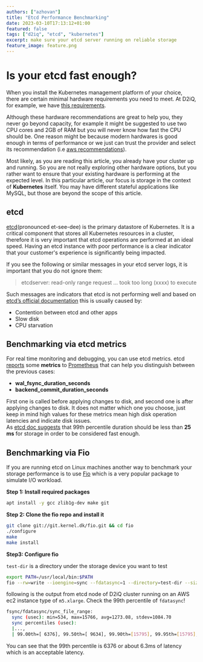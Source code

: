 ```yaml
---
authors: ["azhovan"]
title: "Etcd Performance Benchmarking"
date: 2023-03-10T17:13:12+01:00
featured: false
tags: ["d2iq", "etcd", "kubernetes"]
excerpt: make sure your etcd server running on reliable storage
feature_image: feature.png
---
```



# Is your etcd fast enough?

When you install the Kubernetes management platform of your choice, there are certain minimal hardware requirements you need to meet. At D2iQ, for example, we have [this requirements](https://docs.d2iq.com/dkp/2.4/resource-requirements).

Although these hardware recommendations are great to help you, they never go beyond capacity, for example it might be suggested to use two CPU cores and 2GB of RAM but you will never know how fast the CPU should be.  One reason might be because modern hardwares is good enough in terms of performance or we just can trust the provider and select its recommendation (i.e [aws recommendations](https://aws.amazon.com/intel/#Instance_Types)).

Most likely, as you are reading this article, you already have your cluster up and running. So you are not really exploring other hardware options, but you rather want to ensure that your existing hardware is performing at the expected level. In this particular article, our focus is storage in the context of **Kubernetes** itself. You may have different stateful applications like MySQL, but those are beyond the scope of this article.

## etcd
[etcd](https://github.com/etcd-io/etcd)(pronounced et-see-dee) is the primary datastore of Kubernetes. It is a critical component that stores all Kubernetes resources in a cluster, therefore it is very important that etcd operations are performed at an ideal speed. Having an etcd instance with poor performance is a clear indicator that your customer's experience is significantly being impacted.

If you see the following or similar messages in your etcd server logs, it is important that you do not ignore them:

>  etcdserver: read-only range request … took too long (xxxx) to execute


Such messages are indicators that etcd is not performing well and based on [etcd’s official documentation](https://etcd.io/docs/v3.3/faq/#what-does-the-etcd-warning-apply-entries-took-too-long-mean) this is usually caused by:

- Contention between etcd and other apps
- Slow disk
- CPU starvation

## Benchmarking via etcd metrics
For real time monitoring and debugging, you can use etcd metrics. etcd [reports](https://etcd.io/docs/v3.4/metrics/) some **metrics** to [Prometheus](https://prometheus.io/) that can help you distinguish between the previous cases:

- **wal\_fsync\_duration\_seconds**
- **backend\_commit\_duration\_seconds**

First one is called before applying changes to disk, and second one is after applying changes to disk. It does not matter which one you choose, just keep in mind high values for these metrics mean high disk operation latencies and indicate disk issues.  
As [etcd doc suggests](https://etcd.io/docs/v3.3/faq/#what-does-the-etcd-warning-apply-entries-took-too-long-mean) that 99th percentile duration should be less than **25 ms** for storage in order to be considered fast enough.

## Benchmarking via Fio
If you are running etcd on Linux machines another way to benchmark your storage performance is to use [Fio](https://github.com/axboe/fio) which is a very popular package to simulate I/O workload.

**Step 1: Install required packages**

```bash 
apt install -y gcc zlib1g-dev make git  
```

**Step 2: Clone the fio repo and install it**
```bash 
git clone git://git.kernel.dk/fio.git && cd fio
./configure
make 
make install   
  ```

**Step3: Configure fio**

`test-dir` is a directory under the storage device you want to test

 ```bash 
export PATH=/usr/local/bin:$PATH  
fio --rw=write --ioengine=sync --fdatasync=1 --directory=test-dir --size=22m --bs=2300 --name=mytest  
  ```
following is the output from etcd node of D2iQ cluster running on an AWS ec2 instance type of `m5.xlarge`. Check the 99th percentile of `fdatasync`!

 ```bash 
 fsync/fdatasync/sync_file_range:
   sync (usec): min=534, max=15766, avg=1273.08, stdev=1084.70
   sync percentiles (usec):
   |...,
   | 99.00th=[ 6376], 99.50th=[ 9634], 99.90th=[15795], 99.95th=[15795],
``` 

You can see that the 99th percentile is 6376 or about 6.3ms of latency which is an acceptable latency.